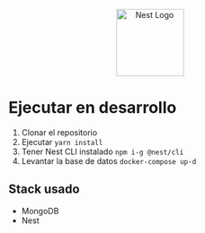 <p align="center">
  <a href="http://nestjs.com/" target="blank"><img src="https://nestjs.com/img/logo-small.svg" width="120" alt="Nest Logo" /></a>
</p>

# Ejecutar en desarrollo

1. Clonar el repositorio
2. Ejecutar ```yarn install```
3. Tener Nest CLI instalado ```npm i-g @nest/cli```
4. Levantar la base de datos ```docker-compose up-d```

## Stack usado
* MongoDB
* Nest